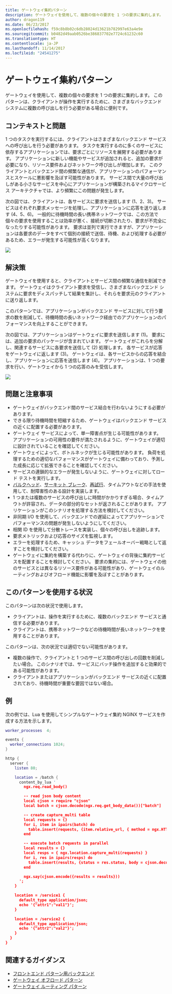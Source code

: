 ```yaml
---
title: ゲートウェイ集約パターン
description: ゲートウェイを使用して、複数の個々の要求を 1 つの要求に集約します。
author: dragon119
ms.date: 06/23/2017
ms.openlocfilehash: f59c8b8b02c6db28024d13621b782997e63a4e9e
ms.sourcegitcommit: b0482d49aab0526be386837702e7724c61232c60
ms.translationtype: HT
ms.contentlocale: ja-JP
ms.lasthandoff: 11/14/2017
ms.locfileid: "24541275"
---
```

# <a name="gateway-aggregation-pattern"></a>ゲートウェイ集約パターン

ゲートウェイを使用して、複数の個々の要求を 1 つの要求に集約します。 このパターンは、クライアントが操作を実行するために、さまざまなバックエンド システムに複数の呼び出しを行う必要がある場合に便利です。

## <a name="context-and-problem"></a>コンテキストと問題

1 つのタスクを実行するには、クライアントはさまざまなバックエンド サービスへの呼び出しを行う必要があります。 タスクを実行するのに多くのサービスに依存するアプリケーションでは、要求ごとにリソースを展開する必要があります。 アプリケーションに新しい機能やサービスが追加されると、追加の要求が必要になり、リソース要件およびネットワーク呼び出しが増加します。 このクライアントとバックエンド間の頻繁な通信が、アプリケーションのパフォーマンスとスケールに悪影響を及ぼす可能性があります。  サービス間で大量の呼び出しがある小さなサービスを中心にアプリケーションが構築されるマイクロサービス アーキテクチャでは、より頻繁にこの問題が発生します。 

次の図では、クライアントは、各サービスに要求を送信します (1、2、3)。 サービスはそれぞれ要求メッセージを処理し、アプリケーションに応答を送り返します (4、5、6)。 一般的に待機時間の長い携帯ネットワークでは、この方法で個々の要求を使用することは効率が悪く、接続が切断されたり、要求が不完全になったりする可能性があります。 要求は並列で実行できますが、アプリケーションは各要求のデータをすべて個別の接続で送信、待機、および処理する必要があるため、エラーが発生する可能性が高くなります。

![](./_images/gateway-aggregation-problem.png) 

## <a name="solution"></a>解決策

ゲートウェイを使用すると、クライアントとサービス間の頻繁な通信を削減できます。 ゲートウェイはクライアント要求を受信し、さまざまなバックエンド システムに要求をディスパッチして結果を集計し、それらを要求元のクライアントに送り返します。

このパターンでは、アプリケーションがバックエンド サービスに対して行う要求の数を削減して、待機時間の長いネットワーク経由でのアプリケーションのパフォーマンスを向上することができます。

次の図では、アプリケーションはゲートウェイに要求を送信します (1)。 要求には、追加の要求のパッケージが含まれています。 ゲートウェイがこれらを分解し、関連するサービスに各要求を送信して (2) 処理します。 各サービスが応答をゲートウェイに返します (3)。 ゲートウェイは、各サービスからの応答を結合し、アプリケーションに応答を送信します (4)。 アプリケーションは、1 つの要求を行い、ゲートウェイから 1 つの応答のみを受信します。

![](./_images/gateway-aggregation.png)

## <a name="issues-and-considerations"></a>問題と注意事項

- ゲートウェイがバックエンド間のサービス結合を行わないようにする必要があります。
- できる限り待機時間を短縮するため、ゲートウェイはバックエンド サービスの近くに配置する必要があります。
- ゲートウェイ サービスによって、単一障害点が生じる可能性があります。 アプリケーションの可用性の要件が満たされるように、ゲートウェイが適切に設計されていることを確認してください。
- ゲートウェイによって、ボトルネックが生じる可能性があります。 負荷を処理するための適切なパフォーマンスがゲートウェイに備わっており、予測した成長に応じて拡張できることを確認してください。
- サービスの連鎖的なエラーが発生しないように、ゲートウェイに対してロード テストを実行します。
- [バルクヘッド][bulkhead]、[サーキット ブレーク][circuit-breaker]、[再試行][retry]、タイムアウトなどの手法を使用して、耐障害性のある設計を実装します。
- 1 つまたは複数のサービスの呼び出しに時間がかかりすぎる場合、タイムアウトが許容され、データの部分的なセットが返されることがあります。 アプリケーションがこのシナリオを処理する方法を検討してください。
- 非同期 I/O を使用して、バックエンドでの遅延によってアプリケーションでパフォーマンスの問題が発生しないようにしてください。
- 相関 ID を使用して分散トレースを実装し、個々の呼び出しを追跡します。
- 要求メトリックおよび応答のサイズを監視します。
- エラーを処理するため、キャッシュ データをフェールオーバー戦略として返すことを検討してください。
- ゲートウェイに集約を構築する代わりに、ゲートウェイの背後に集約サービスを配置することを検討してください。 要求の集約には、ゲートウェイの他のサービスとは異なるリソース要件がある可能性があり、ゲートウェイのルーティングおよびオフロード機能に影響を及ぼすことがあります。

## <a name="when-to-use-this-pattern"></a>このパターンを使用する状況

このパターンは次の状況で使用します。

- クライアントは、操作を実行するために、複数のバックエンド サービスと通信する必要があります。
- クライアントは、携帯ネットワークなどの待機時間が長いネットワークを使用することがあります。

このパターンは、次の状況では適切でない可能性があります。

- 複数の操作で、クライアントと 1 つのサービス間の呼び出しの回数を削減したい場合。 このシナリオでは、サービスにバッチ操作を追加すると効果的である可能性があります。
- クライアントまたはアプリケーションがバックエンド サービスの近くに配置されており、待機時間が重要な要因ではない場合。

## <a name="example"></a>例

次の例では、Lua を使用してシンプルなゲートウェイ集約 NGINX サービスを作成する方法を示します。

```lua
worker_processes  4;

events {
  worker_connections 1024;
}

http {
  server {
    listen 80;

    location = /batch {
      content_by_lua '
        ngx.req.read_body()

        -- read json body content
        local cjson = require "cjson"
        local batch = cjson.decode(ngx.req.get_body_data())["batch"]

        -- create capture_multi table
        local requests = {}
        for i, item in ipairs(batch) do
          table.insert(requests, {item.relative_url, { method = ngx.HTTP_GET}})
        end

        -- execute batch requests in parallel
        local results = {}
        local resps = { ngx.location.capture_multi(requests) }
        for i, res in ipairs(resps) do
          table.insert(results, {status = res.status, body = cjson.decode(res.body), header = res.header})
        end

        ngx.say(cjson.encode({results = results}))
      ';
    }

    location = /service1 {
      default_type application/json;
      echo '{"attr1":"val1"}';
    }

    location = /service2 {
      default_type application/json;
      echo '{"attr2":"val2"}';
    }
  }
}
```

## <a name="related-guidance"></a>関連するガイダンス

- [フロントエンド パターン用バックエンド](./backends-for-frontends.md)
- [ゲートウェイ オフロード パターン](./gateway-offloading.md)
- [ゲートウェイ ルーティング パターン](./gateway-routing.md)

[bulkhead]: ./bulkhead.md
[circuit-breaker]: ./circuit-breaker.md
[retry]: ./retry.md
